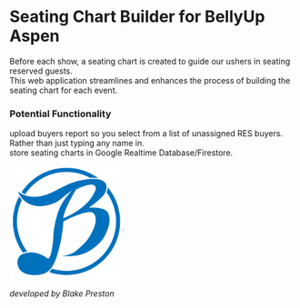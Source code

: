 # Seating Chart Builder for BellyUp Aspen 

Before each show, a seating chart is created to guide our ushers in seating reserved guests.  
This web application streamlines and enhances the process of building the seating chart for each event.


### Potential Functionality  
upload buyers report so you select from a list of unassigned RES buyers. Rather than just typing any name in.  
store seating charts in Google Realtime Database/Firestore.

<img src="https://github.com/BeToast/SeatingChartBuilderBUA/blob/main/public/bellyUpLogo.png" alt="drawing" height="200"/>  


*developed by Blake Preston*
